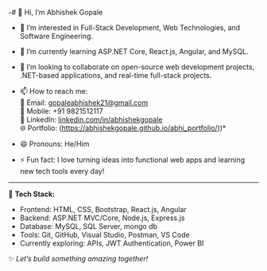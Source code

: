 -# 👋 Hi, I’m Abhishek Gopale

- 👀 I’m interested in Full-Stack Development, Web Technologies, and Software Engineering.
- 🌱 I’m currently learning ASP.NET Core, React.js, Angular, and MySQL.
- 💞️ I’m looking to collaborate on open-source web development projects, .NET-based applications, and real-time full-stack projects.
- 📫 How to reach me:  
  📧 Email: gopaleabhishek21@gmail.com  
  📱 Mobile: +91 9821512117  
  💼 LinkedIn: [linkedin.com/in/abhishekgopale](https://linkedin.com/in/abhishekgopale)   
  🌐 Portfolio: (https://abhishekgopale.github.io/abhi_portfolio/))*

- 😄 Pronouns: He/Him
- ⚡ Fun fact: I love turning ideas into functional web apps and learning new tech tools every day!

---
🔧 **Tech Stack:**  
- Frontend: HTML, CSS, Bootstrap, React.js, Angular  
- Backend: ASP.NET MVC/Core, Node.js, Express.js  
- Database: MySQL, SQL Server, mongo db  
- Tools: Git, GitHub, Visual Studio, Postman, VS Code  
- Currently exploring: APIs, JWT Authentication, Power BI

✨ *Let’s build something amazing together!*
